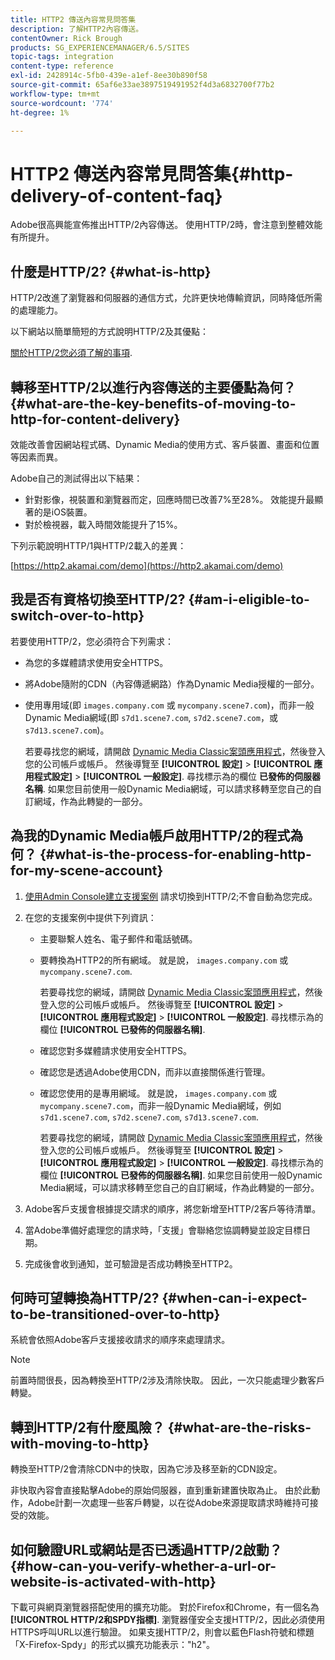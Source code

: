 ```yaml
---
title: HTTP2 傳送內容常見問答集
description: 了解HTTP2內容傳送。
contentOwner: Rick Brough
products: SG_EXPERIENCEMANAGER/6.5/SITES
topic-tags: integration
content-type: reference
exl-id: 2428914c-5fb0-439e-a1ef-8ee30b890f58
source-git-commit: 65af6e33ae3897519491952f4d3a6832700f77b2
workflow-type: tm+mt
source-wordcount: '774'
ht-degree: 1%

---
```


# HTTP2 傳送內容常見問答集{#http-delivery-of-content-faq}

Adobe很高興能宣佈推出HTTP/2內容傳送。 使用HTTP/2時，會注意到整體效能有所提升。

## 什麼是HTTP/2? {#what-is-http}

HTTP/2改進了瀏覽器和伺服器的通信方式，允許更快地傳輸資訊，同時降低所需的處理能力。

以下網站以簡單簡短的方式說明HTTP/2及其優點：

[關於HTTP/2您必須了解的事項](https://www.engadget.com/2015-02-24-what-you-need-to-know-about-http-2.html).

## 轉移至HTTP/2以進行內容傳送的主要優點為何？ {#what-are-the-key-benefits-of-moving-to-http-for-content-delivery}

效能改善會因網站程式碼、Dynamic Media的使用方式、客戶裝置、畫面和位置等因素而異。

Adobe自己的測試得出以下結果：

* 針對影像，視裝置和瀏覽器而定，回應時間已改善7%至28%。 效能提升最顯著的是iOS裝置。
* 對於檢視器，載入時間效能提升了15%。

下列示範說明HTTP/1與HTTP/2載入的差異：

[https://http2.akamai.com/demo](https://http2.akamai.com/demo)

## 我是否有資格切換至HTTP/2? {#am-i-eligible-to-switch-over-to-http}

若要使用HTTP/2，您必須符合下列需求：

* 為您的多媒體請求使用安全HTTPS。
* 將Adobe隨附的CDN（內容傳遞網路）作為Dynamic Media授權的一部分。
* 使用專用域(即 `images.company.com` 或 `mycompany.scene7.com`)，而非一般Dynamic Media網域(即 `s7d1.scene7.com`, `s7d2.scene7.com`，或 `s7d13.scene7.com`)。

   若要尋找您的網域，請開啟 [Dynamic Media Classic案頭應用程式](https://experienceleague.adobe.com/docs/dynamic-media-classic/using/getting-started/signing-out.html#getting-started)，然後登入您的公司帳戶或帳戶。 然後導覽至 **[!UICONTROL 設定]** > **[!UICONTROL 應用程式設定]** > **[!UICONTROL 一般設定]**. 尋找標示為的欄位 **已發佈的伺服器名稱**. 如果您目前使用一般Dynamic Media網域，可以請求移轉至您自己的自訂網域，作為此轉變的一部分。

## 為我的Dynamic Media帳戶啟用HTTP/2的程式為何？ {#what-is-the-process-for-enabling-http-for-my-scene-account}

1. [使用Admin Console建立支援案例](https://helpx.adobe.com/enterprise/admin-guide.html/enterprise/using/support-for-experience-cloud.ug.html) 請求切換到HTTP/2;不會自動為您完成。
1. 在您的支援案例中提供下列資訊：

   * 主要聯繫人姓名、電子郵件和電話號碼。
   * 要轉換為HTTP2的所有網域。 就是說， `images.company.com` 或 `mycompany.scene7.com`.

      若要尋找您的網域，請開啟 [Dynamic Media Classic案頭應用程式](https://experienceleague.adobe.com/docs/dynamic-media-classic/using/getting-started/signing-out.html#getting-started)，然後登入您的公司帳戶或帳戶。 然後導覽至 **[!UICONTROL 設定]** > **[!UICONTROL 應用程式設定]** > **[!UICONTROL 一般設定]**. 尋找標示為的欄位 **[!UICONTROL 已發佈的伺服器名稱]**.

   * 確認您對多媒體請求使用安全HTTPS。
   * 確認您是透過Adobe使用CDN，而非以直接關係進行管理。
   * 確認您使用的是專用網域。 就是說， `images.company.com` 或 `mycompany.scene7.com`，而非一般Dynamic Media網域，例如 `s7d1.scene7.com`, `s7d2.scene7.com`, `s7d13.scene7.com`.

      若要尋找您的網域，請開啟 [Dynamic Media Classic案頭應用程式](https://experienceleague.adobe.com/docs/dynamic-media-classic/using/getting-started/signing-out.html#getting-started)，然後登入您的公司帳戶或帳戶。 然後導覽至 **[!UICONTROL 設定]** > **[!UICONTROL 應用程式設定]** > **[!UICONTROL 一般設定]**. 尋找標示為的欄位 **[!UICONTROL 已發佈的伺服器名稱]**. 如果您目前使用一般Dynamic Media網域，可以請求移轉至您自己的自訂網域，作為此轉變的一部分。

1. Adobe客戶支援會根據提交請求的順序，將您新增至HTTP/2客戶等待清單。
1. 當Adobe準備好處理您的請求時，「支援」會聯絡您協調轉變並設定目標日期。
1. 完成後會收到通知，並可驗證是否成功轉換至HTTP2。

## 何時可望轉換為HTTP/2? {#when-can-i-expect-to-be-transitioned-over-to-http}

系統會依照Adobe客戶支援接收請求的順序來處理請求。

>[!NOTE]
>
>前置時間很長，因為轉換至HTTP/2涉及清除快取。 因此，一次只能處理少數客戶轉變。

## 轉到HTTP/2有什麼風險？ {#what-are-the-risks-with-moving-to-http}

轉換至HTTP/2會清除CDN中的快取，因為它涉及移至新的CDN設定。

非快取內容會直接點擊Adobe的原始伺服器，直到重新建置快取為止。 由於此動作，Adobe計劃一次處理一些客戶轉變，以在從Adobe來源提取請求時維持可接受的效能。

## 如何驗證URL或網站是否已透過HTTP/2啟動？ {#how-can-you-verify-whether-a-url-or-website-is-activated-with-http}

下載可與網頁瀏覽器搭配使用的擴充功能。 對於Firefox和Chrome，有一個名為 **[!UICONTROL HTTP/2和SPDY指標]**. 瀏覽器僅安全支援HTTP/2，因此必須使用HTTPS呼叫URL以進行驗證。 如果支援HTTP/2，則會以藍色Flash符號和標題「X-Firefox-Spdy」的形式以擴充功能表示：&quot;h2&quot;。
